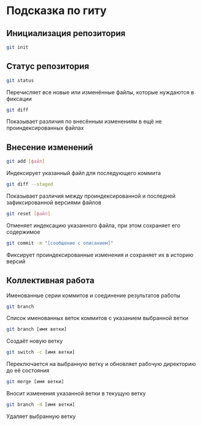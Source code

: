 # Подсказка по гиту

## Инициализация репозитория

```sh
git init
```

## Статус репозитория

```sh
git status
```

Перечисляет все новые или изменённые файлы, которые нуждаются в фиксации

```sh
git diff
```

Показывает различия по внесённым изменениям в ещё не проиндексированных файлах

## Внесение изменений

```sh
git add [файл]
```

Индексирует указанный файл для последующего коммита

```sh
git diff --staged
```

Показывает различия между проиндексированной и последней зафиксированной версиями файлов

```sh
git reset [файл]
```

Отменяет индексацию указанного файла, при этом сохраняет его содержимое

```sh
git commit -m "[сообщение с описанием]"
```

Фиксирует проиндексированные изменения и сохраняет их в историю версий

## Коллективная работа

Именованные серии коммитов и соединение результатов работы

```sh
git branch
```

Список именованных веток коммитов с указанием выбранной ветки

```sh
git branch [имя ветки]
```

Создаёт новую ветку

```sh
git switch -c [имя ветки]
```

Переключается на выбранную ветку и обновляет рабочую директорию до её состояния

```sh
git merge [имя ветки]
```

Вносит изменения указанной ветки в текущую ветку

```sh
git branch -d [имя ветки]
```

Удаляет выбранную ветку